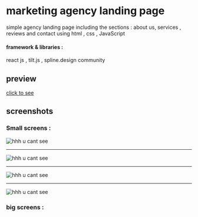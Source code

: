 # marketing agency landing page

simple agency landing page including the sections : about us, services , reviews and contact using html , css , JavaScript 

#### framework & libraries : 
react js , tilt.js , spline.design community 

## preview 
[click to see](https://khadidjainfoinfinity.github.io/nexus-react-landing-page/)
## screenshots 
### Small screens :
<img src="https://i.postimg.cc/L6ycJ9Kd/IMG-20240615-211350.jpg" alt="hhh u cant see">
<hr>
<img src="https://i.postimg.cc/8z9xbZzt/IMG-20240615-211303.jpg" alt="hhh u cant see">
<hr>

<img src="https://i.postimg.cc/R0typw39/IMG-20240615-211240.jpg" alt="hhh u cant see">
<hr>
<img src="https://i.postimg.cc/g2nfRCmx/IMG-20240615-211213.jpg" alt="hhh u cant see">

### big screens :
